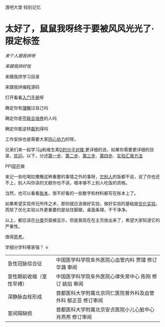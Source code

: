 酒吧大堂·轻刻记忆

# 太好了，鼠鼠我呀终于要被风风光光了·限定标签

*来个人跟我拼呀*

*来跟我拼好饭*

来跟我拼学习目录

来跟我拼编程源码

打开看看[入门手册](./f)呀

确定你有[理解](./e)过自己吗

确定你是签[联合培养](./y)的人吗

确定你能逆转[裁判](./d)得吗

工作安排也是需要大家[同心协力](./output)的呀。

兄弟们来一起学习[q](./qpcr)和维生素[D的分子对接](./New2),更详细的说，如果你需要更详细的目录，[欢迎](./qpcr#2)。以下，分述[第一步](./qpcr#3)、[第二步](./qpcr#4)、[第三步](./qpcr#5)、[第四步](./qpcr#6)、[实验汇报方法](./qpcr#7)

PPI[现在](./bioc)做

来记一些吃喝拉撒睡这种重要的事情之外的事呀，[欠别人](./book)的饭都不说，说了你也还不上，别人叫你读的文献你也不读，根本够不上别人吃饭的资格。

当然，也可以看看[账本](./exchange)，很不好看的一些数字和材料都写在账本上了。

如果希望实现师兄所传之术，那你就应该做好实验，做好实验的基础是[优化实验](./exp-exc)，而除了优化实验以外更重要的是站住脚跟，桌面条理，干干净净。

以上，都应该在[分类](./mu)页面被显示，但是我现在在主页放出来了，希望大家知道它的严重性。

值得[思考](./worth)。

学细分学科哪家强？ ↓

<table id="table_body">
                                        <tbody><tr>
                                            <td>急性冠脉综合征 </td>
                                            <td>中国医学科学院阜外医院心血管内科 贾镭 修订 华潞 审阅</td>
                                        </tr>
                                        <tr>
                                            <td>室性期前收缩（室性早搏）</td>
                                            <td>中国医学科学院阜外医院心律失常中心 陈刚 修订 姚焰 审阅</td>
                                        </tr>
                                        <tr>
                                            <td>深静脉血栓形成</td>
                                            <td>首都医科大学附属北京同仁医院普外科及血管外科 郁正亚 修订审阅</td>
                                        </tr>
                                        <tr>
                                            <td>室间隔缺损</td>
                                            <td>首都医科大学附属北京安贞医院小儿心脏中心 肖燕燕 修订审阅</td>
                                        </tr>
                        